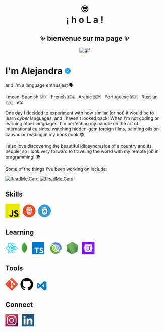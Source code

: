 <div align=center>
<h1><strong>🤓<br>¡ h o L a !</strong></h1>
<h2><strong>✨ bienvenue sur ma page ✨</strong></h2>
</div>

<div align=center height=40 width=100>

![gif](readme.gif)

</div>

# I'm Alejandra <img height=20.5 width=20.5 src="icons/verified.svg">

and I'm a language enthusiast 🗣️

I mean: Spanish 🇲🇽&nbsp;&nbsp; French 🇫🇷&nbsp;&nbsp; Arabic 🇸🇾&nbsp;&nbsp; Portuguese 🇵🇹&nbsp;&nbsp; Russian 🇷🇺&nbsp;&nbsp; etc.

One day I decided to experiment with how similar (or not) it would be to learn <em>cyber</em> languages, and I haven't looked back! When I'm not coding or learning other languages, I'm perfecting my handle on the art of international cuisines, watching hidden-gem foreign films, painting oils on canvas or reading in my book nook 📚

I also love discovering the beautiful idiosyncrasies of a country and its people, so I look very forward to traveling the world with my remote job in programming! 🌍

Some of the things I've been working on include:

[![ReadMe Card](https://github-readme-stats.vercel.app/api/pin/?username=AlejandraMRuiz&repo=digital-clock&theme=dark)](https://github.com/AlejandraMRuiz/digital-clock)
[![ReadMe Card](https://github-readme-stats.vercel.app/api/pin/?username=AlejandraMRuiz&repo=todo-app&theme=dark)](https://github.com/AlejandraMRuiz/todo-app)

## Skills

<img width=45 src="icons/javascript.png">&nbsp; <img width=45 src="icons/html.png"> <img width=45 src="icons/css.webp">

## Learning

<img width=40 src="icons/react.png"><img width=40 src="icons/mongodb.webp"> <img width=40 src="icons/typescript.png">&nbsp;&nbsp;&nbsp; <img width=40 src="icons/clojure.png">&nbsp;&nbsp; <img width=40 src="icons/node.png">&nbsp;&nbsp; <img width=40 src="icons/bootstrap.png">

## Tools

<img width=40 src="icons/git.png">&nbsp; <img width=40 src="icons/github.png">&nbsp; <img width=40 src="icons/vscode.png">

## Connect

[<img width=40 src="icons/instagram.png">](https://www.instagram.com/allie.py)&nbsp;&nbsp;
[<img width=40 src="icons/linkedin.png">](https://www.linkedin.com/in/amoniquemx/)
